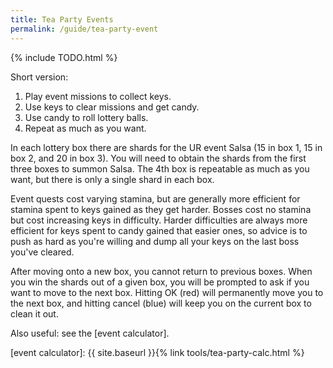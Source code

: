 ```yaml
---
title: Tea Party Events
permalink: /guide/tea-party-event
---
```


{% include TODO.html %}

Short version:

1. Play event missions to collect keys.
2. Use keys to clear missions and get candy.
3. Use candy to roll lottery balls.
4. Repeat as much as you want.

In each lottery box there are shards for the UR event Salsa (15 in box 1, 15 in
box 2, and 20 in box 3). You will need to obtain the shards from the first three
boxes to summon Salsa. The 4th box is repeatable as much as you want, but there
is only a single shard in each box.

Event quests cost varying stamina, but are generally more efficient for stamina
spent to keys gained as they get harder.  Bosses cost no stamina but cost
increasing keys in difficulty. Harder difficulties are always more efficient for
keys spent to candy gained that easier ones, so advice is to push as hard as
you're willing and dump all your keys on the last boss you've cleared.

After moving onto a new box, you cannot return to previous boxes. When you win
the shards out of a given box, you will be prompted to ask if you want to move
to the next box. Hitting OK (red) will permanently move you to the next box, and
hitting cancel (blue) will keep you on the current box to clean it out.

Also useful: see the [event calculator].

[event calculator]: {{ site.baseurl }}{% link tools/tea-party-calc.html %}
